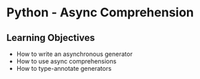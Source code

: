 # Python - Async Comprehension

## Learning Objectives

* How to write an asynchronous generator
* How to use async comprehensions
* How to type-annotate generators

